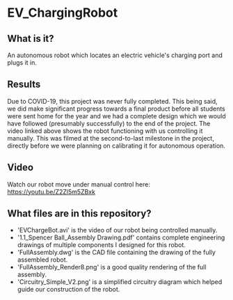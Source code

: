 # EV_ChargingRobot

## What is it?
An autonomous robot which locates an electric vehicle's charging port and plugs it in.

## Results
Due to COVID-19, this project was never fully completed. This being said, we did make significant progress towards a final product before all students were sent home for the year and we had a complete design which we would have followed (presumably successfully) to the end of the project. The video linked above shows the robot functioning with us controlling it manually. This was filmed at the second-to-last milestone in the project, directly before we were planning on calibrating it for autonomous operation. 

## Video
Watch our robot move under manual control here:  https://youtu.be/Z2Zl5m5ZBxk

## What files are in this repository?

 - 'EVChargeBot.avi' is the video of our robot being controlled manually.
 - '1.1_Spencer Ball_Assembly Drawing.pdf' contains complete engineering drawings of multiple components I designed for this robot.
 - 'FullAssembly.dwg' is the CAD file containing the drawing of the fully assembled robot.
 - 'FullAssembly_Render8.png' is a good quality rendering of the full assembly.
 - 'Circuitry_Simple_V2.png' is a simplified circuitry diagram which helped guide our construction of the robot.

